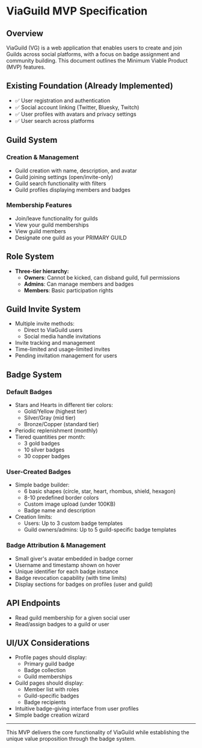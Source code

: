 # ViaGuild MVP Specification

## Overview
ViaGuild (VG) is a web application that enables users to create and join Guilds across social platforms, with a focus on badge assignment and community building. This document outlines the Minimum Viable Product (MVP) features.

## Existing Foundation (Already Implemented)
- ✅ User registration and authentication
- ✅ Social account linking (Twitter, Bluesky, Twitch)
- ✅ User profiles with avatars and privacy settings
- ✅ User search across platforms

## Guild System

### Creation & Management
- Guild creation with name, description, and avatar
- Guild joining settings (open/invite-only)
- Guild search functionality with filters
- Guild profiles displaying members and badges

### Membership Features
- Join/leave functionality for guilds
- View your guild memberships
- View guild members
- Designate one guild as your PRIMARY GUILD

## Role System
- **Three-tier hierarchy:**
  - **Owners**: Cannot be kicked, can disband guild, full permissions
  - **Admins**: Can manage members and badges
  - **Members**: Basic participation rights

## Guild Invite System
- Multiple invite methods:
  - Direct to ViaGuild users
  - Social media handle invitations
- Invite tracking and management
- Time-limited and usage-limited invites
- Pending invitation management for users

## Badge System

### Default Badges
- Stars and Hearts in different tier colors:
  - Gold/Yellow (highest tier)
  - Silver/Gray (mid tier)
  - Bronze/Copper (standard tier)
- Periodic replenishment (monthly)
- Tiered quantities per month:
  - 3 gold badges
  - 10 silver badges
  - 30 copper badges

### User-Created Badges
- Simple badge builder:
  - 6 basic shapes (circle, star, heart, rhombus, shield, hexagon)
  - 8-10 predefined border colors
  - Custom image upload (under 100KB)
  - Badge name and description
- Creation limits:
  - Users: Up to 3 custom badge templates
  - Guild owners/admins: Up to 5 guild-specific badge templates

### Badge Attribution & Management
- Small giver's avatar embedded in badge corner
- Username and timestamp shown on hover
- Unique identifier for each badge instance
- Badge revocation capability (with time limits)
- Display sections for badges on profiles (user and guild)

## API Endpoints
- Read guild membership for a given social user
- Read/assign badges to a guild or user

## UI/UX Considerations
- Profile pages should display:
  - Primary guild badge
  - Badge collection
  - Guild memberships
- Guild pages should display:
  - Member list with roles
  - Guild-specific badges
  - Badge recipients
- Intuitive badge-giving interface from user profiles
- Simple badge creation wizard

---

This MVP delivers the core functionality of ViaGuild while establishing the unique value proposition through the badge system.